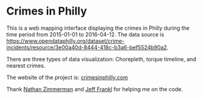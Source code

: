 # Crimes in Philly

This is a web mapping interface displaying the crimes in Philly during the time period from 2015-01-01 to 2016-04-12.
The data source is https://www.opendataphilly.org/dataset/crime-incidents/resource/3e00a40d-8444-418c-b3a6-bef5524b90a2. 

There are three types of data visualization: Chorepleth, torque timeline, and nearest crimes.  

The website of the project is: [crimesinphilly.com](http://crimesinphilly.com/)

Thank [Nathan Zimmerman](https://github.com/moradology) and [Jeff Frankl](https://github.com/jfrankl) for helping me on the code.
